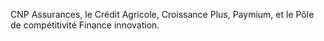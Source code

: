 CNP Assurances, le Crédit Agricole, Croissance Plus, Paymium, et le Pôle de compétitivité Finance innovation.

